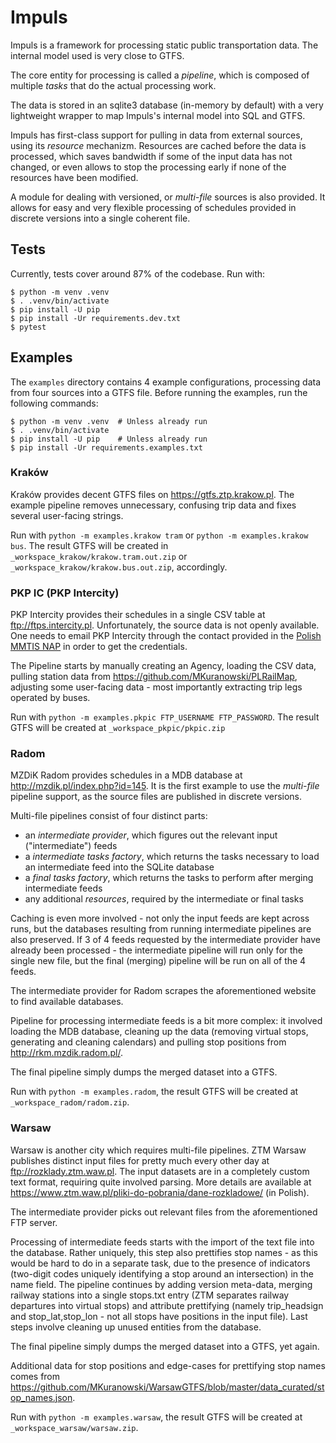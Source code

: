 Impuls
======

Impuls is a framework for processing static public transportation data.
The internal model used is very close to GTFS.

The core entity for processing is called a _pipeline_, which is composed of multiple
_tasks_ that do the actual processing work.

The data is stored in an sqlite3 database (in-memory by default) with a very lightweight
wrapper to map Impuls's internal model into SQL and GTFS.

Impuls has first-class support for pulling in data from external sources, using its
_resource_ mechanizm. Resources are cached before the data is processed, which saves
bandwidth if some of the input data has not changed, or even allows to stop the
processing early if none of the resources have been modified.

A module for dealing with versioned, or _multi-file_ sources is also provided. It allows
for easy and very flexible processing of schedules provided in discrete versions into
a single coherent file.

Tests
-----

Currently, tests cover around 87% of the codebase. Run with:

```terminal
$ python -m venv .venv
$ . .venv/bin/activate
$ pip install -U pip
$ pip install -Ur requirements.dev.txt
$ pytest
```

Examples
--------

The `examples` directory contains 4 example configurations, processing data
from four sources into a GTFS file. Before running the examples, run the following commands:

```terminal
$ python -m venv .venv  # Unless already run
$ . .venv/bin/activate
$ pip install -U pip    # Unless already run
$ pip install -Ur requirements.examples.txt
```

### Kraków

Kraków provides decent GTFS files on <https://gtfs.ztp.krakow.pl>.
The example pipeline removes unnecessary, confusing trip data and fixes
several user-facing strings.

Run with `python -m examples.krakow tram` or `python -m examples.krakow bus`.
The result GTFS will be created in `_workspace_krakow/krakow.tram.out.zip` or 
`_workspace_krakow/krakow.bus.out.zip`, accordingly.

### PKP IC (PKP Intercity)

PKP Intercity provides their schedules in a single CSV table at <ftp://ftps.intercity.pl>.
Unfortunately, the source data is not openly available. One needs to email PKP Intercity 
through the contact provided in the [Polish MMTIS NAP](https://dane.gov.pl/pl/dataset/1739,krajowy-punkt-dostepowy-kpd-multimodalne-usugi-informacji-o-podrozach)
in order to get the credentials.

The Pipeline starts by manually creating an Agency, loading the CSV data,
pulling station data from <https://github.com/MKuranowski/PLRailMap>,
adjusting some user-facing data - most importantly extracting trip legs operated by buses.

Run with `python -m examples.pkpic FTP_USERNAME FTP_PASSWORD`. The result GTFS
will be created at `_workspace_pkpic/pkpic.zip`

### Radom

MZDiK Radom provides schedules in a MDB database at <http://mzdik.pl/index.php?id=145>.
It is the first example to use the _multi-file_ pipeline support, as the source files
are published in discrete versions.

Multi-file pipelines consist of four distinct parts:
- an _intermediate provider_, which figures out the relevant input ("intermediate") feeds
- a _intermediate tasks factory_, which returns the tasks necessary to load
    an intermediate feed into the SQLite database
- a _final tasks factory_, which returns the tasks to perform after merging intermediate feeds
- any additional _resources_, required by the intermediate or final tasks

Caching is even more involved - not only the input feeds are kept across runs,
but the databases resulting from running intermediate pipelines are also preserved.
If 3 of 4 feeds requested by the intermediate provider have already been processed -
the intermediate pipeline will run only for the single new file, but the final (merging)
pipeline will be run on all of the 4 feeds.

The intermediate provider for Radom scrapes the aforementioned website to find
available databases.

Pipeline for processing intermediate feeds is a bit more complex: it involved
loading the MDB database, cleaning up the data (removing virtual stops, generating and
cleaning calendars) and pulling stop positions from <http://rkm.mzdik.radom.pl/>.

The final pipeline simply dumps the merged dataset into a GTFS.

Run with `python -m examples.radom`, the result GTFS will
be created at `_workspace_radom/radom.zip`.

### Warsaw

Warsaw is another city which requires multi-file pipelines.
ZTM Warsaw publishes distinct input files for pretty much every other day
at <ftp://rozklady.ztm.waw.pl>. The input datasets are in a completely custom
text format, requiring quite involved parsing. More details are available at
<https://www.ztm.waw.pl/pliki-do-pobrania/dane-rozkladowe/> (in Polish).

The intermediate provider picks out relevant files from the aforementioned FTP server.

Processing of intermediate feeds starts with the import of the text file into
the database. Rather uniquely, this step also prettifies stop names - as this
would be hard to do in a separate task, due to the presence of indicators
(two-digit codes uniquely identifying a stop around an intersection) in the name field.
The pipeline continues by adding version meta-data, merging railway stations into a single
stops.txt entry (ZTM separates railway departures into virtual stops) and attribute
prettifying (namely trip_headsign and stop_lat,stop_lon - not all stops have positions
in the input file). Last steps involve cleaning up unused entities from the database.

The final pipeline simply dumps the merged dataset into a GTFS, yet again.

Additional data for stop positions and edge-cases for prettifying stop names
comes from <https://github.com/MKuranowski/WarsawGTFS/blob/master/data_curated/stop_names.json>.

Run with `python -m examples.warsaw`, the result GTFS will
be created at `_workspace_warsaw/warsaw.zip`.
